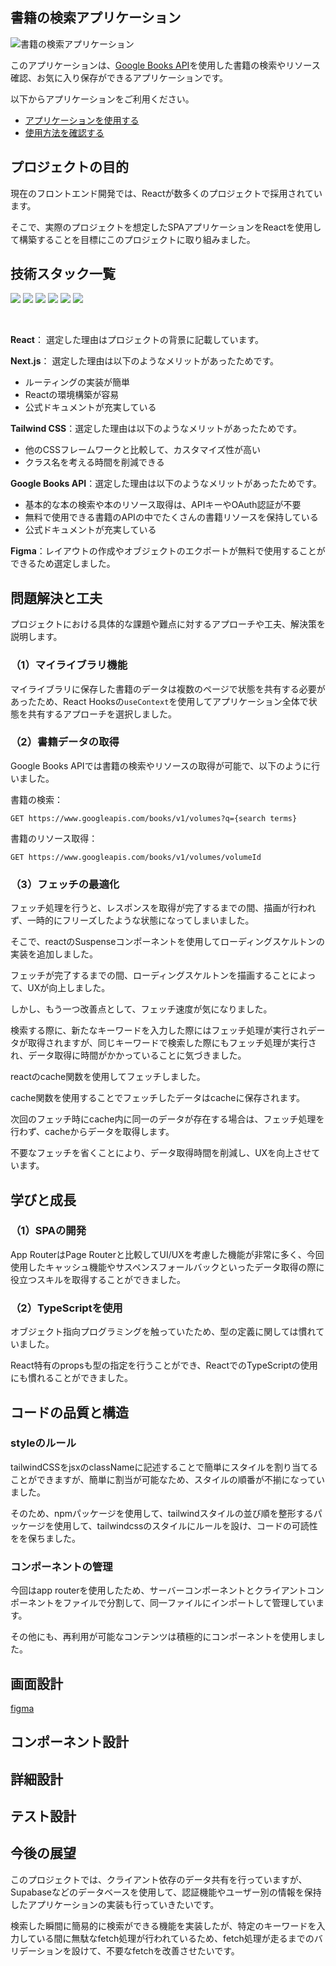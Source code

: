 ## 書籍の検索アプリケーション

![書籍の検索アプリケーション](https://github.com/daxchx/book-search/assets/149696768/d7e1de76-5eb9-4e31-9ee8-29b8b848df27)

このアプリケーションは、<a href="https://developers.google.com/books?hl=ja">Google Books API</a>を使用した書籍の検索やリソース確認、お気に入り保存ができるアプリケーションです。

以下からアプリケーションをご利用ください。

- <a href="https://book-app-roan.vercel.app/">アプリケーションを使用する</a>
- <a href="https://github.com/daxchx/book-search/wiki">使用方法を確認する</a>


## プロジェクトの目的

現在のフロントエンド開発では、Reactが数多くのプロジェクトで採用されています。

そこで、実際のプロジェクトを想定したSPAアプリケーションをReactを使用して構築することを目標にこのプロジェクトに取り組みました。

## 技術スタック一覧

<div style="display:inline;margin-bottom:100;">
    <img src="https://img.shields.io/badge/react-black?style=for-the-badge&logo=react" />
    <img src="https://img.shields.io/badge/next.js-black?style=for-the-badge&logo=next.js" />
    <img src="https://img.shields.io/badge/typescript-black?style=for-the-badge&logo=typescript" />
    <img src="https://img.shields.io/badge/tailwindcss-black?style=for-the-badge&logo=tailwindcss" />
    <img src="https://img.shields.io/badge/node.js-black?style=for-the-badge&logo=node.js" />
    <img src="https://img.shields.io/badge/vercel-black?style=for-the-badge&logo=vercel" />
</div>

&nbsp;

**React**： 選定した理由はプロジェクトの背景に記載しています。

**Next.js**： 選定した理由は以下のようなメリットがあったためです。
- ルーティングの実装が簡単
- Reactの環境構築が容易
- 公式ドキュメントが充実している

**Tailwind CSS**：選定した理由は以下のようなメリットがあったためです。
- 他のCSSフレームワークと比較して、カスタマイズ性が高い
- クラス名を考える時間を削減できる

**Google Books API**：選定した理由は以下のようなメリットがあったためです。
- 基本的な本の検索や本のリソース取得は、APIキーやOAuth認証が不要
- 無料で使用できる書籍のAPIの中でたくさんの書籍リソースを保持している
- 公式ドキュメントが充実している

**Figma**：レイアウトの作成やオブジェクトのエクポートが無料で使用することができるため選定しました。

## 問題解決と工夫

プロジェクトにおける具体的な課題や難点に対するアプローチや工夫、解決策を説明します。

### （1）マイライブラリ機能

マイライブラリに保存した書籍のデータは複数のページで状態を共有する必要があったため、React Hooksの`useContext`を使用してアプリケーション全体で状態を共有するアプローチを選択しました。

### （2）書籍データの取得

Google Books APIでは書籍の検索やリソースの取得が可能で、以下のように行いました。

書籍の検索：
```
GET https://www.googleapis.com/books/v1/volumes?q={search terms}
```
書籍のリソース取得：
```
GET https://www.googleapis.com/books/v1/volumes/volumeId
```

### （3）フェッチの最適化

フェッチ処理を行うと、レスポンスを取得が完了するまでの間、描画が行われず、一時的にフリーズしたような状態になってしまいました。

そこで、reactのSuspenseコンポーネントを使用してローディングスケルトンの実装を追加しました。

フェッチが完了するまでの間、ローディングスケルトンを描画することによって、UXが向上しました。

しかし、もう一つ改善点として、フェッチ速度が気になりました。

検索する際に、新たなキーワードを入力した際にはフェッチ処理が実行されデータが取得されますが、同じキーワードで検索した際にもフェッチ処理が実行され、データ取得に時間がかかっていることに気づきました。

reactのcache関数を使用してフェッチしました。

cache関数を使用することでフェッチしたデータはcacheに保存されます。

次回のフェッチ時にcache内に同一のデータが存在する場合は、フェッチ処理を行わず、cacheからデータを取得します。

不要なフェッチを省くことにより、データ取得時間を削減し、UXを向上させています。

## 学びと成長

### （1）SPAの開発

App RouterはPage Routerと比較してUI/UXを考慮した機能が非常に多く、今回使用したキャッシュ機能やサスペンスフォールバックといったデータ取得の際に役立つスキルを取得することができました。

### （2）TypeScriptを使用

オブジェクト指向プログラミングを触っていたため、型の定義に関しては慣れていました。

React特有のpropsも型の指定を行うことができ、ReactでのTypeScriptの使用にも慣れることができました。

## コードの品質と構造

### **styleのルール**

tailwindCSSをjsxのclassNameに記述することで簡単にスタイルを割り当てることができますが、簡単に割当が可能なため、スタイルの順番が不揃になっていました。

そのため、npmパッケージを使用して、tailwindスタイルの並び順を整形するパッケージを使用して、tailwindcssのスタイルにルールを設け、コードの可読性をを保ちました。

### **コンポーネントの管理**

今回はapp routerを使用したため、サーバーコンポーネントとクライアントコンポーネントをファイルで分割して、同一ファイルにインポートして管理しています。

その他にも、再利用が可能なコンテンツは積極的にコンポーネントを使用しました。

## 画面設計

[figma](https://www.figma.com/design/CdWw4l7CoAvCUsMH4EWY68/Untitled?node-id=1-2&t=P0GFBlxEuTEB7hGN-1)

## コンポーネント設計

## 詳細設計

## テスト設計

## 今後の展望

このプロジェクトでは、クライアント依存のデータ共有を行っていますが、Supabaseなどのデータベースを使用して、認証機能やユーザー別の情報を保持したアプリケーションの実装も行っていきたいです。

検索した瞬間に簡易的に検索ができる機能を実装したが、特定のキーワードを入力している間に無駄なfetch処理が行われているため、fetch処理が走るまでのバリデーションを設けて、不要なfetchを改善させたいです。
